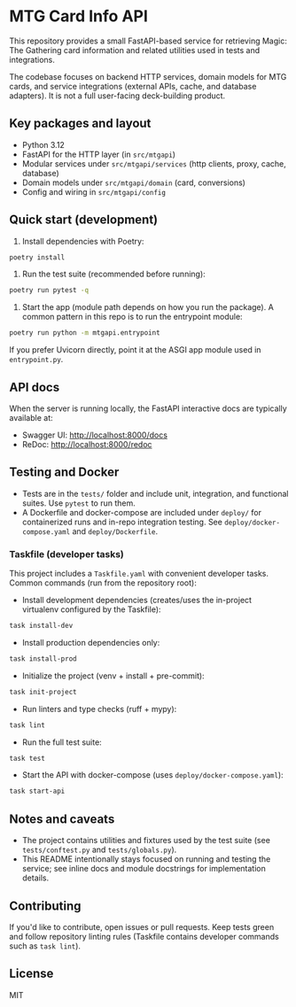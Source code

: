 # MTG Card Info API

This repository provides a small FastAPI-based service for retrieving Magic: The Gathering card information and related utilities used in tests and integrations.

The codebase focuses on backend HTTP services, domain models for MTG cards, and service integrations (external APIs, cache, and database adapters). It is not a full user-facing deck-building product.

## Key packages and layout

- Python 3.12
- FastAPI for the HTTP layer (in `src/mtgapi`)
- Modular services under `src/mtgapi/services` (http clients, proxy, cache, database)
- Domain models under `src/mtgapi/domain` (card, conversions)
- Config and wiring in `src/mtgapi/config`

## Quick start (development)

1. Install dependencies with Poetry:

```bash
poetry install
```

1. Run the test suite (recommended before running):

```bash
poetry run pytest -q
```

1. Start the app (module path depends on how you run the package). A common pattern in this repo is to run the entrypoint module:

```bash
poetry run python -m mtgapi.entrypoint
```

If you prefer Uvicorn directly, point it at the ASGI app module used in `entrypoint.py`.

## API docs

When the server is running locally, the FastAPI interactive docs are typically available at:

- Swagger UI: [http://localhost:8000/docs](http://localhost:8000/docs)
- ReDoc: [http://localhost:8000/redoc](http://localhost:8000/redoc)

## Testing and Docker

- Tests are in the `tests/` folder and include unit, integration, and functional suites. Use `pytest` to run them.
- A Dockerfile and docker-compose are included under `deploy/` for containerized runs and in-repo integration testing. See `deploy/docker-compose.yaml` and `deploy/Dockerfile`.

### Taskfile (developer tasks)

This project includes a `Taskfile.yaml` with convenient developer tasks. Common commands (run from the repository root):

- Install development dependencies (creates/uses the in-project virtualenv configured by the Taskfile):

```bash
task install-dev
```

- Install production dependencies only:

```bash
task install-prod
```

- Initialize the project (venv + install + pre-commit):

```bash
task init-project
```

- Run linters and type checks (ruff + mypy):

```bash
task lint
```

- Run the full test suite:

```bash
task test
```

- Start the API with docker-compose (uses `deploy/docker-compose.yaml`):

```bash
task start-api
```

## Notes and caveats

- The project contains utilities and fixtures used by the test suite (see `tests/conftest.py` and `tests/globals.py`).
- This README intentionally stays focused on running and testing the service; see inline docs and module docstrings for implementation details.

## Contributing

If you'd like to contribute, open issues or pull requests. Keep tests green and follow repository linting rules (Taskfile contains developer commands such as `task lint`).

## License

MIT
